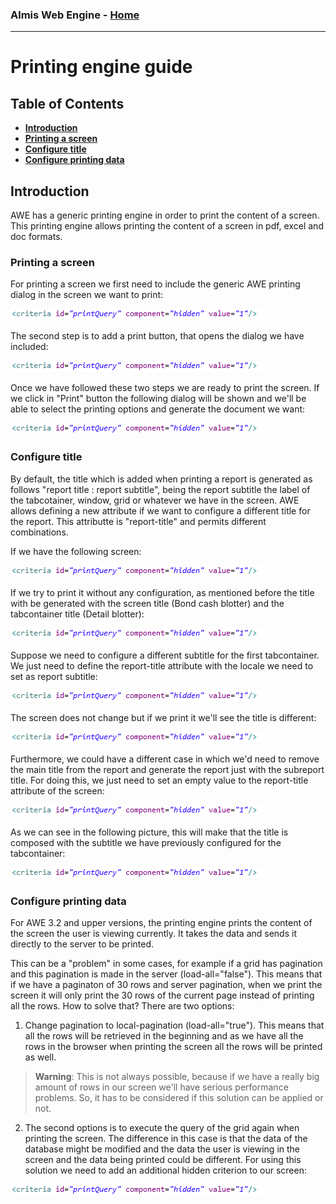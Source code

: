 ### Almis Web Engine - **[Home](../readme.md)**

---

# **Printing engine guide**

## Table of Contents

* **[Introduction](#introduction)**
* **[Printing a screen](#printing-a-screen)**
* **[Configure title](#configure-title)**
* **[Configure printing data](#configure-printing-data)**

## Introduction

AWE has a generic printing engine in order to print the content of a screen. This printing engine allows printing the content of a screen in pdf, excel and doc formats.

### Printing a screen

For printing a screen we first need to include the generic AWE printing dialog in the screen we want to print: 

![image](images/image.png)

The second step is to add a print button, that opens the dialog we have included: 

![image](images/image.png)

Once we have followed these two steps we are ready to print the screen. If we click in "Print" button the following dialog will be shown and we'll be able to select the printing options and generate the document we want:

![image](images/image.png)

### Configure title

By default, the title which is added when printing a report is generated as follows "report title : report subtitle", being the report subtitle the label of the tabcotainer, window, grid or whatever we have in the screen. AWE allows defining a new attribute if we want to configure a different title for the report. This attributte is "report-title" and permits different combinations.

If we have the following screen:

![image](images/image.png)

If we try to print it without any configuration, as mentioned before the title with be generated with the screen title (Bond cash blotter) and the tabcontainer title (Detail blotter):

![image](images/image.png)

Suppose we need to configure a different subtitle for the first tabcontainer. We just need to define the report-title attribute with the locale we need to set as report subtitle:

![image](images/image.png)

The screen does not change but if we print it we'll see the title is different:

![image](images/image.png)

Furthermore, we could have a different case in which we'd need to remove the main title from the report and generate the report just with the subreport title. For doing this, we just need to set an empty value to the report-title attribute of the screen:

![image](images/image.png)

As we can see in the following picture, this will make that the title is composed with the subtitle we have previously configured for the tabcontainer:

![image](images/image.png)

### Configure printing data

For AWE 3.2 and upper versions, the printing engine prints the content of the screen the user is viewing currently. It takes the data and sends it directly to the server to be printed. 

This can be a "problem" in some cases, for example if a grid has pagination and this pagination is made in the server (load-all="false"). This means that if we have a paginaton of 30 rows and server pagination, when we print the screen it will only print the 30 rows of the current page instead of printing all the rows. How to solve that? There are two options:

1. Change pagination to local-pagination (load-all="true"). This means that all the rows will be retrieved in the beginning and as we have all the rows in the browser when printing the screen all the rows will be printed as well. 
> **Warning**:  This is not always possible, because if we have a really big amount of rows in our screen we'll have serious performance problems. So, it has to be considered if this solution can be applied or not.

2. The second options is to execute the query of the grid again when printing the screen. The difference in this case is that the data of the database might be modified and the data the user is viewing in the screen and the data being printed could be different. For using this solution we need to add an additional hidden criterion to our screen: 

![image](images/image.png)
